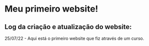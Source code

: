 # Meu primeiro website!

## Log da criação e atualização do website:

25/07/22 - Aqui está o primeiro website que fiz através de um curso.